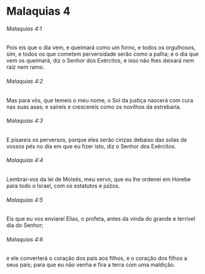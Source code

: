 # Malaquias 4

###### Malaquias 4:1

Pois eis que o dia vem, e queimará como um forno, e todos os orgulhosos, sim, e todos os que cometem perversidade serão como a palha; e o dia que vem os queimará, diz o Senhor dos Exércitos, e isso não lhes deixará nem raiz nem ramo.

###### Malaquias 4:2

Mas para vós, que temeis o meu nome, o Sol da justiça nascerá com cura nas suas asas; e saireis e crescereis como os novilhos da estrebaria.

###### Malaquias 4:3

E pisareis os perversos, porque eles serão cinzas debaixo das solas de vossos pés no dia em que eu fizer isto, diz o Senhor dos Exércitos.

###### Malaquias 4:4

Lembrai-vos da lei de Moisés, meu servo, que eu lhe ordenei em Horebe para todo o Israel, com os estatutos e juízos.

###### Malaquias 4:5

Eis que eu vos enviarei Elias, o profeta, antes da vinda do grande e terrível dia do Senhor;

###### Malaquias 4:6

e ele converterá o coração dos pais aos filhos, e o coração dos filhos a seus pais; para que eu não venha e fira a terra com uma maldição.

